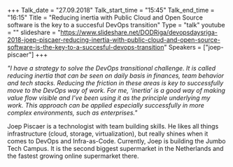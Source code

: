 +++
Talk_date = "27.09.2018"
Talk_start_time = "15:45"
Talk_end_time = "16:15"
Title = "Reducing inertia with Public Cloud and Open Source software is the key to a succesful DevOps transition"
Type = "talk"
youtube = ""
slideshare = "https://www.slideshare.net/DODRiga/devopsdaysriga-2018-joep-piscaer-reducing-inertia-with-public-cloud-and-open-source-software-is-the-key-to-a-succesful-devops-transition"
Speakers = ["joep-piscaer"]
+++

<p><em>"I have a strategy to solve the DevOps transitional challenge. It is called reducing inertia that can be seen on daily basis in finances, team behavior and tech stacks. Reducing the friction in these areas is key to successfully move to the DevOps way of work. For me, ‘inertia’ is a good way of making value flow visible and I’ve been using it as the principle underlying my work. This approach can be applied especially successfully in more complex environments, such as enterprises."</em></p>

<p>Joep Piscaer is a technologist with team building skills. He likes all things infrastructure (cloud, storage, virtualization), but really shines when it comes to DevOps and Infra-as-Code. Currently, Joep is building the Jumbo Tech Campus. It is the second biggest supermarket in the Netherlands and the fastest growing online supermarket there.</p>